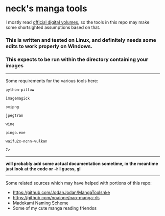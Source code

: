 # neck's manga tools
I mostly read [official digital volumes](https://gist.github.com/neckothy/6654f928fef87529646df3799f5e555a), so the tools in this repo may make some shortsighted assumptions based on that.

### This is written and tested on Linux, and definitely needs some edits to work properly on Windows.
### This expects to be run within the directory containing your images

---

Some requirements for the various tools here:

`python-pillow`

`imagemagick`

`oxipng`

`jpegtran`

`wine`

`pingo.exe`

`waifu2x-ncnn-vulkan`

`7z`

---

**will probably add some actual documentation sometime, in the meantime just look at the code or `-h` I guess, gl**

---

Some related sources which may have helped with portions of this repo:

- https://github.com/JodanJodan/MangaToolsnke
- https://github.com/noaione/nao-manga-rls
- Madokami Naming Scheme
- Some of my cute manga reading friendos
